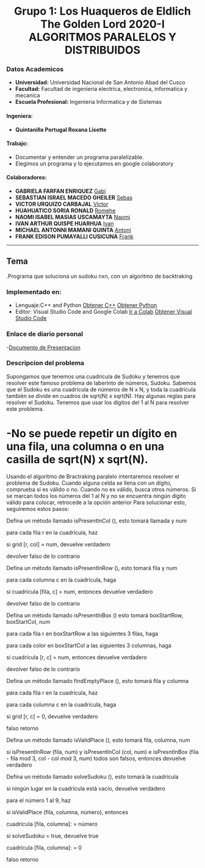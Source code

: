 # **<center>Grupo 1: Los Huaqueros de Eldlich The Golden Lord 2020-I ALGORITMOS PARALELOS Y DISTRIBUIDOS</center>**
### Datos Academicos

- **Universidad:** Universidad Nacional de San Antonio Abad del Cusco
- **Facultad:** Facultad de ingenieria electrica, electronica, informatica y mecanica
- **Escuela Profesional:** Ingenieria Informatica y de Sistemas
#### Ingeniera:
- **Quintanilla Portugal Roxana Lisette**
#### Trabajo:
- Documentar y entender un programa paralelizable.
- Elegimos un programa y lo ejecutamos en google colaboratory
#### Colaboradores:
- **GABRIELA FARFAN ENRIQUEZ** [Gabi](https://github.com/gabrielafarfan1)
- **SEBASTIAN ISRAEL MACEDO GHEILER**  [Sebas](https://github.com/sebasmacedohotmailcom)
- **VICTOR URQUIZO CARBAJAL** [Victor](https://github.com/victorUrquizo)
- **HUAHUATICO SORIA RONALD** [Romehe](https://github.com/Romehe369)
- **NAOMI ISABEL MASIAS USCAMAYTA** [Naomi](https://github.com/naomi159)
- **IVAN ARTHUR QUISPE HUARHUA** [Ivan](https://github.com/ivan-qh)
- **MICHAEL ANTONNI MAMANI QUINTA** [Antoni](https://github.com/Michael-Antonni)
- **FRANK EDISON PUMAYALLI CUSICUNA** [Frank](https://github.com/frankpumacusi)
---
## Tema

.Programa que soluciona un sudoku nxn, con un algoritmo de backtraking

### Implementado en:
- Lenguaje:C++ and Python
[Obtener C++](https://visualstudio.microsoft.com/es/thank-you-downloading-visual-studio/?sku=Community&rel=16)
[Obtener Python](https://www.python.org/downloads/)
- Editor: Visual Studio Code and Google Colab
[Ir a Colab](https://colab.research.google.com/notebooks/intro.ipynb)
[Obtener Visual Studio Code](https://code.visualstudio.com/download)
### Enlace de diario personal
-[Documento de Presentacion](https://docs.google.com/presentation/d/1e4iR5D2NYpV1ujiJVhsh8q3OvkaRal6wfqB3RgLqrEc/edit?usp=sharing)
### Descripcion del problema
Supongamos que tenemos una cuadrícula de Sudoku y tenemos que resolver este famoso problema de laberinto de números, Sudoku. Sabemos que el Sudoku es una cuadrícula de números de N x N, y toda la cuadrícula también se divide en cuadros de sqrt(N) x sqrt(N). Hay algunas reglas para resolver el Sudoku.
Tenemos que usar los dígitos del 1 al N para resolver este problema.

# -No se puede repetir un dígito en una fila, una columna o en una casilla de sqrt(N) x sqrt(N).

Usando el algoritmo de Bractraking paralelo intentaremos resolver el problema de Sudoku. Cuando alguna celda se llena con un dígito, comprueba si es válido o no. Cuando no es válido, busca otros números. Si se marcan todos los números del 1 al N y no se encuentra ningún dígito válido para colocar, retrocede a la opción anterior
Para solucionar esto, seguiremos estos pasos:

Defina un método llamado isPresentInCol (), esto tomará llamada y num

para cada fila r en la cuadrícula, haz

si grid [r, col] = num, devuelve verdadero

devolver falso de lo contrario

Defina un método llamado isPresentInRow (), esto tomará fila y num

para cada columna c en la cuadrícula, haga

si cuadrícula [fila, c] = num, entonces devuelve verdadero

devolver falso de lo contrario

Defina un método llamado isPresentInBox () esto tomará boxStartRow, boxStartCol, num

para cada fila r en boxStartRow a las siguientes 3 filas, haga

para cada color en boxStartCol a las siguientes 3 columnas, haga

si cuadrícula [r, c] = num, entonces devuelve verdadero

devolver falso de lo contrario

Defina un método llamado findEmptyPlace (), esto tomará fila y columna

para cada fila r en la cuadrícula, haz

para cada columna c en la cuadrícula, haga

si grid [r, c] = 0, devuelve verdadero

falso retorno

Defina un método llamado isValidPlace (), esto tomará fila, columna, num

si isPresentInRow (fila, num) y isPresentInCol (col, num) e isPresntInBox (fila - fila mod 3, col - col mod 3, num) todos son falsos, entonces devuelve verdadero

Defina un método llamado solveSudoku (), esto tomará la cuadrícula

si ningún lugar en la cuadrícula está vacío, devuelve verdadero

para el número 1 al 9, haz

si isValidPlace (fila, columna, número), entonces

cuadrícula [fila, columna]: = número

si solveSudoku = true, devuelve true

cuadrícula [fila, columna]: = 0

falso retorno

